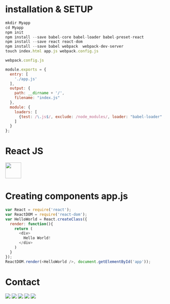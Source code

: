 installation & SETUP
================

```Javascript
mkdir Myapp
cd Myapp
npm init
npm install --save babel-core babel-loader babel-preset-react
npm install --save react react-dom
npm install --save babel webpack  webpack-dev-server
touch index.html app.js webpack.config.js
```

```Javascript
webpack.config.js 

module.exports = {
  entry: [
    './app.js'
  ],
  output: {
    path: __dirname + '/',
    filename: "index.js"
  },
  module: {
    loaders: [
      {test: /\.js$/, exclude: /node_modules/, loader: "babel-loader" , query : { presets : ['react'] }}
    ]
  }
};
```

React JS 
====================
<a name="README">[<img src="https://avatars2.githubusercontent.com/reactjs-cn" width="50px" height="50px" />](https://github.com/kumartarun/React-JS-Starter-apps.git)</a>

Creating components app.js
====================
```Javascript
var React = require('react');
var ReactDOM = require('react-dom');
var HelloWorld = React.createClass({
  render: function(){
    return (
      <div>
        Hello World!
      </div>
    )
  }
});
ReactDOM.render(<HelloWorld />, document.getElementById('app'));
```

Contact
====================
[<img src="https://s3-us-west-2.amazonaws.com/martinsocial/MARTIN2.png" />](http://gennexttraining.herokuapp.com/)
[<img src="https://s3-us-west-2.amazonaws.com/martinsocial/github.png" />](https://github.com/tkssharma)
[<img src="https://s3-us-west-2.amazonaws.com/martinsocial/mail.png" />](mailto:tarun.softengg@gmail.com)
[<img src="https://s3-us-west-2.amazonaws.com/martinsocial/linkedin.png" />](https://www.linkedin.com/in/tkssharma)
[<img src="https://s3-us-west-2.amazonaws.com/martinsocial/twitter.png" />](https://twitter.com/tkssharma)
